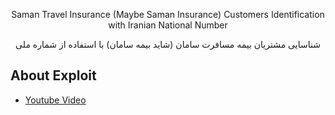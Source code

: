 <p align="center">Saman Travel Insurance (Maybe Saman Insurance) Customers Identification with Iranian National Number<p>
<p align="center">شناسایی مشتریان بیمه مسافرت سامان (شاید بیمه سامان) با استفاده از شماره ملی</p>

## About Exploit
- [Youtube Video](https://youtu.be/ylpxChlmsL4)
